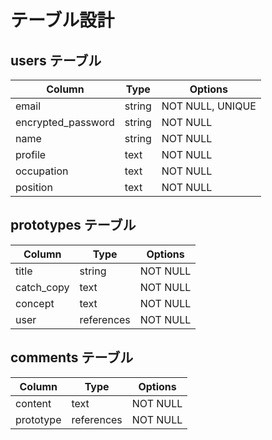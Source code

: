 # テーブル設計

## users テーブル

| Column             | Type   | Options          |
| ------------------ | ------ | ---------------- |
| email              | string | NOT NULL, UNIQUE |
| encrypted_password | string | NOT NULL         |
| name               | string | NOT NULL         |
| profile            | text   | NOT NULL         |
| occupation         | text   | NOT NULL         |
| position           | text   | NOT NULL         |


## prototypes テーブル

| Column             | Type       | Options      |
| ------------------ | ---------- | ------------ |
| title              | string     | NOT NULL     |
| catch_copy         | text       | NOT NULL     |
| concept            | text       | NOT NULL     |
| user               | references | NOT NULL     |

## comments テーブル

| Column             | Type       | Options      |
| ------------------ | ---------- | ------------ |
| content            | text       | NOT NULL     |
| prototype          | references | NOT NULL     |

